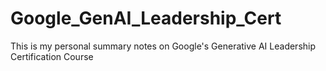 # Google_GenAI_Leadership_Cert
This is my personal summary notes on Google's Generative AI Leadership Certification Course
